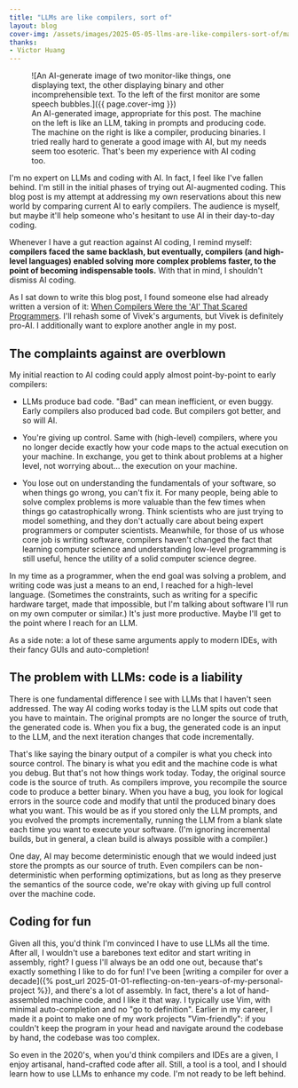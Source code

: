```yaml
---
title: "LLMs are like compilers, sort of"
layout: blog
cover-img: /assets/images/2025-05-05-llms-are-like-compilers-sort-of/machines-ai-generated.jpg
thanks:
- Victor Huang
---
```


<figure markdown="1">
![An AI-generate image of two monitor-like things, one displaying text, the other displaying binary and other incomprehensible text. To the left of the first monitor are some speech bubbles.]({{ page.cover-img }})
<figcaption>An AI-generated image, appropriate for this post. The machine on the left is like an LLM, taking in prompts and producing code. The machine on the right is like a compiler, producing binaries. I tried really hard to generate a good image with AI, but my needs seem too esoteric. That's been my experience with AI coding too.</figcaption>
</figure>

I'm no expert on LLMs and coding with AI. In fact, I feel like I've fallen behind. I'm still in the initial phases of trying out AI-augmented coding. This blog post is my attempt at addressing my own reservations about this new world by comparing current AI to early compilers. The audience is myself, but maybe it'll help someone who's hesitant to use AI in their day-to-day coding.

Whenever I have a gut reaction against AI coding, I remind myself: **compilers faced the same backlash, but eventually, compilers (and high-level languages) enabled solving more complex problems faster, to the point of becoming indispensable tools.** With that in mind, I shouldn't dismiss AI coding.

As I sat down to write this blog post, I found someone else had already written a version of it: [When Compilers Were the 'AI' That Scared Programmers](https://vivekhaldar.com/articles/when-compilers-were-the--ai--that-scared-programmers/). I'll rehash some of Vivek's arguments, but Vivek is definitely pro-AI. I additionally want to explore another angle in my post.

## The complaints against are overblown

My initial reaction to AI coding could apply almost point-by-point to early compilers:

* LLMs produce bad code. "Bad" can mean inefficient, or even buggy. Early compilers also produced bad code. But compilers got better, and so will AI.

* You're giving up control. Same with (high-level) compilers, where you no longer decide exactly how your code maps to the actual execution on your machine. In exchange, you get to think about problems at a higher level, not worrying about… the execution on your machine.

* You lose out on understanding the fundamentals of your software, so when things go wrong, you can't fix it. For many people, being able to solve complex problems is more valuable than the few times when things go catastrophically wrong. Think scientists who are just trying to model something, and they don't actually care about being expert programmers or computer scientists. Meanwhile, for those of us whose core job is writing software, compilers haven't changed the fact that learning computer science and understanding low-level programming is still useful, hence the utility of a solid computer science degree.

In my time as a programmer, when the end goal was solving a problem, and writing code was just a means to an end, I reached for a high-level language. (Sometimes the constraints, such as writing for a specific hardware target, made that impossible, but I'm talking about software I'll run on my own computer or similar.) It's just more productive. Maybe I'll get to the point where I reach for an LLM.

As a side note: a lot of these same arguments apply to modern IDEs, with their fancy GUIs and auto-completion!

## The problem with LLMs: code is a liability

There is one fundamental difference I see with LLMs that I haven't seen addressed. The way AI coding works today is the LLM spits out code that you have to maintain. The original prompts are no longer the source of truth, the generated code is. When you fix a bug, the generated code is an input to the LLM, and the next iteration changes that code incrementally.

That's like saying the binary output of a compiler is what you check into source control. The binary is what you edit and the machine code is what you debug. But that's not how things work today. Today, the original source code is the source of truth. As compilers improve, you recompile the source code to produce a better binary. When you have a bug, you look for logical errors in the source code and modify that until the produced binary does what you want. This would be as if you stored only the LLM prompts, and you evolved the prompts incrementally, running the LLM from a blank slate each time you want to execute your software. (I'm ignoring incremental builds, but in general, a clean build is always possible with a compiler.)

One day, AI may become deterministic enough that we would indeed just store the prompts as our source of truth. Even compilers can be non-deterministic when performing optimizations, but as long as they preserve the semantics of the source code, we're okay with giving up full control over the machine code.

## Coding for fun

Given all this, you'd think I'm convinced I have to use LLMs all the time. After all, I wouldn't use a barebones text editor and start writing in assembly, right? I guess I'll always be an odd one out, because that's exactly something I like to do for fun! I've been [writing a compiler for over a decade]({% post_url 2025-01-01-reflecting-on-ten-years-of-my-personal-project %}), and there's a lot of assembly. In fact, there's a lot of hand-assembled machine code, and I like it that way. I typically use Vim, with minimal auto-completion and no "go to definition". Earlier in my career, I made it a point to make one of my work projects "Vim-friendly": if you couldn't keep the program in your head and navigate around the codebase by hand, the codebase was too complex.

So even in the 2020's, when you'd think compilers and IDEs are a given, I enjoy artisanal, hand-crafted code after all. Still, a tool is a tool, and I should learn how to use LLMs to enhance my code. I'm not ready to be left behind.
